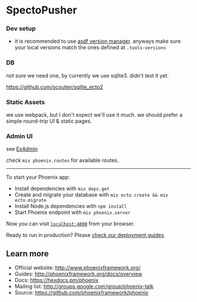 # SpectoPusher

### Dev setup

 - it is recommended to use [asdf version manager](https://github.com/asdf-vm/asdf). anyways make sure your local versions match the ones defined at `.tools-versions`

### DB

not sure we need one, by currently we use sqlite3. didn't test it yet.

https://github.com/scouten/sqlite_ecto2

### Static Assets
we use webpack, but I don't expect we'll use it much.
we should prefer a simple round-trip UI & static pages.

### Admin UI
see [ExAdmin](https://github.com/smpallen99/ex_admin)

check `mix phoenix.routes` for available routes.

------------------------------------------

To start your Phoenix app:

  * Install dependencies with `mix deps.get`
  * Create and migrate your database with `mix ecto.create && mix ecto.migrate`
  * Install Node.js dependencies with `npm install`
  * Start Phoenix endpoint with `mix phoenix.server`

Now you can visit [`localhost:4000`](http://localhost:4000) from your browser.

Ready to run in production? Please [check our deployment guides](http://www.phoenixframework.org/docs/deployment).

## Learn more

  * Official website: http://www.phoenixframework.org/
  * Guides: http://phoenixframework.org/docs/overview
  * Docs: https://hexdocs.pm/phoenix
  * Mailing list: http://groups.google.com/group/phoenix-talk
  * Source: https://github.com/phoenixframework/phoenix
